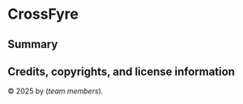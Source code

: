 # CrossFyre

## Summary

[//]: # (TODO Provide project summary.)

## Credits, copyrights, and license information

&copy; 2025 by (_team members_).

[//]: # (TODO Update team member list)

[//]: # (TODO Add license info)
